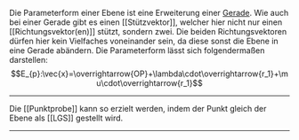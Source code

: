 Die Parameterform einer Ebene ist eine Erweiterung einer [Gerade](Geradengleichung). Wie auch bei einer Gerade gibt es einen [[Stützvektor]], welcher hier nicht nur einen [[Richtungsvektor(en)]] stützt, sondern zwei.
Die beiden Richtungsvektoren dürfen hier kein Vielfaches voneinander sein, da diese sonst die Ebene in eine Gerade abändern.
Die Parameterform lässt sich folgendermaßen darstellen:
$$E_{p}:\vec{x}=\overrightarrow{OP}+\lambda\cdot\overrightarrow{r_1}+\mu\cdot\overrightarrow{r_1}$$

---
Die [[Punktprobe]] kann so erzielt werden, indem der Punkt gleich der Ebene als [[LGS]] gestellt wird.

---

